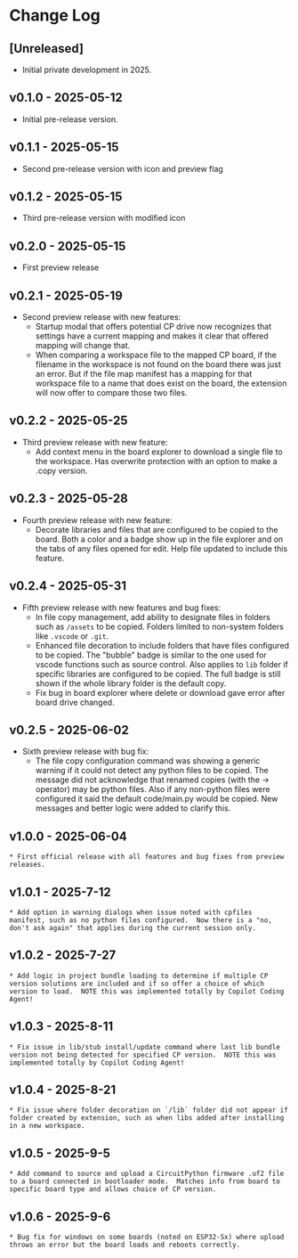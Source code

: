 # Change Log

## [Unreleased]
* Initial private development in 2025.

## v0.1.0 - 2025-05-12
* Initial pre-release version.

## v0.1.1 - 2025-05-15
* Second pre-release version with icon and preview flag

## v0.1.2 - 2025-05-15
* Third pre-release version with modified icon

## v0.2.0 - 2025-05-15
* First preview release

## v0.2.1 - 2025-05-19
* Second preview release with new features: 
    * Startup modal that offers potential CP drive now recognizes that settings have a current mapping and makes it clear that offered mapping will change that.
    * When comparing a workspace file to the mapped CP board, if the filename in the workspace is not found on the board there was just an error.  But if the file map manifest has a mapping for that workspace file to a name that does exist on the board, the extension will now offer to compare those two files.

## v0.2.2 - 2025-05-25
* Third preview release with new feature:
    * Add context menu in the board explorer to download a single file to the workspace.  Has overwrite protection with an option to make a .copy version.

## v0.2.3 - 2025-05-28
* Fourth preview release with new feature:
    * Decorate libraries and files that are configured to be copied to the board.  Both a color and a badge show up in the file explorer and on the tabs of any files opened for edit.  Help file updated to include this feature.

## v0.2.4 - 2025-05-31
* Fifth preview release with new features and bug fixes:
    * In file copy management, add ability to designate files in folders such as `/assets` to be copied.  Folders limited to non-system folders like `.vscode` or `.git`.
    * Enhanced file decoration to include folders that have files configured to be copied.  The "bubble" badge is similar to the one used for vscode functions such as source control.  Also applies to `lib` folder if specific libraries are configured to be copied.  The full badge is still shown if the whole library folder is the default copy.
    * Fix bug in board explorer where delete or download gave error after board drive changed.

## v0.2.5 - 2025-06-02
* Sixth preview release with bug fix:
    * The file copy configuration command was showing a generic warning if it could not detect any python files to be copied.  The message did not acknowledge that renamed copies (with the -> operator) may be python files.  Also if any non-python files were configured it said the default code/main.py would be copied.  New messages and better logic were added to clarify this.
  
## v1.0.0 - 2025-06-04
    * First official release with all features and bug fixes from preview releases.

## v1.0.1 - 2025-7-12
    * Add option in warning dialogs when issue noted with cpfiles manifest, such as no python files configured.  Now there is a "no, don't ask again" that applies during the current session only.

## v1.0.2 - 2025-7-27
    * Add logic in project bundle loading to determine if multiple CP version solutions are included and if so offer a choice of which version to load.  NOTE this was implemented totally by Copilot Coding Agent!

## v1.0.3 - 2025-8-11
    * Fix issue in lib/stub install/update command where last lib bundle version not being detected for specified CP version.  NOTE this was implemented totally by Copilot Coding Agent!

## v1.0.4 - 2025-8-21
    * Fix issue where folder decoration on `/lib` folder did not appear if folder created by extension, such as when libs added after installing in a new workspace.

## v1.0.5 - 2025-9-5
    * Add command to source and upload a CircuitPython firmware .uf2 file to a board connected in bootloader mode.  Matches info from board to specific board type and allows choice of CP version.

## v1.0.6 - 2025-9-6
    * Bug fix for windows on some boards (noted on ESP32-Sx) where upload throws an error but the board loads and reboots correctly.
